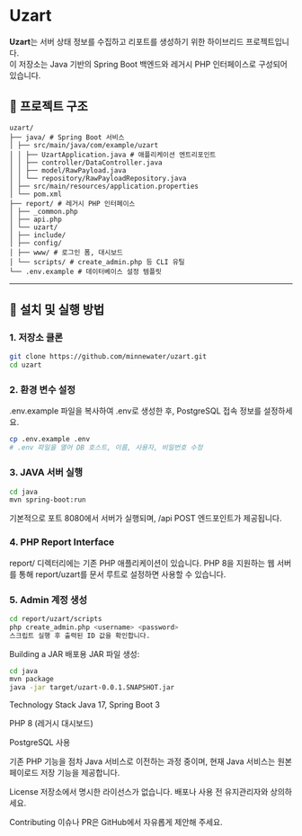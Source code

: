 # Uzart

**Uzart**는 서버 상태 정보를 수집하고 리포트를 생성하기 위한 하이브리드 프로젝트입니다.  
이 저장소는 Java 기반의 Spring Boot 백엔드와 레거시 PHP 인터페이스로 구성되어 있습니다.

## 📁 프로젝트 구조
```
uzart/
├── java/ # Spring Boot 서비스
│ ├── src/main/java/com/example/uzart
│ │ ├── UzartApplication.java # 애플리케이션 엔트리포인트
│ │ ├── controller/DataController.java
│ │ ├── model/RawPayload.java
│ │ └── repository/RawPayloadRepository.java
│ ├── src/main/resources/application.properties
│ └── pom.xml
├── report/ # 레거시 PHP 인터페이스
│ ├── _common.php
│ ├── api.php
│ └── uzart/
│ ├── include/
│ ├── config/
│ ├── www/ # 로그인 폼, 대시보드
│ └── scripts/ # create_admin.php 등 CLI 유틸
└── .env.example # 데이터베이스 설정 템플릿
```

---

## 🚀 설치 및 실행 방법

### 1. 저장소 클론

```bash
git clone https://github.com/minnewater/uzart.git
cd uzart
```

### 2. 환경 변수 설정
.env.example 파일을 복사하여 .env로 생성한 후, PostgreSQL 접속 정보를 설정하세요.
```bash
cp .env.example .env
# .env 파일을 열어 DB 호스트, 이름, 사용자, 비밀번호 수정
```

### 3. JAVA 서버 실행
```bash
cd java
mvn spring-boot:run
```
기본적으로 포트 8080에서 서버가 실행되며, /api POST 엔드포인트가 제공됩니다.

### 4. PHP Report Interface
report/ 디렉터리에는 기존 PHP 애플리케이션이 있습니다. PHP 8을 지원하는 웹 서버를 통해 report/uzart를 문서 루트로 설정하면 사용할 수 있습니다.

### 5. Admin 계정 생성
```bash
cd report/uzart/scripts
php create_admin.php <username> <password>
스크립트 실행 후 출력된 ID 값을 확인합니다.
```

Building a JAR
배포용 JAR 파일 생성:
```bash
cd java
mvn package
java -jar target/uzart-0.0.1.SNAPSHOT.jar
```

Technology Stack
Java 17, Spring Boot 3

PHP 8 (레거시 대시보드)

PostgreSQL 사용

기존 PHP 기능을 점차 Java 서비스로 이전하는 과정 중이며, 현재 Java 서비스는 원본 페이로드 저장 기능을 제공합니다.

License
저장소에서 명시한 라이선스가 없습니다. 배포나 사용 전 유지관리자와 상의하세요.

Contributing
이슈나 PR은 GitHub에서 자유롭게 제안해 주세요.
